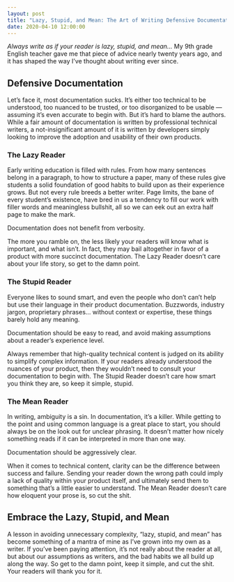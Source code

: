 ```yaml
---
layout: post
title: "Lazy, Stupid, and Mean: The Art of Writing Defensive Documentation"
date: 2020-04-10 12:00:00
---
```


_Always write as if your reader is lazy, stupid, and mean…_ My 9th grade English teacher gave me that piece of advice nearly twenty years ago, and it has shaped the way I’ve thought about writing ever since.

## Defensive Documentation

Let’s face it, most documentation sucks. It’s either too technical to be understood, too nuanced to be trusted, or too disorganized to be usable — assuming it’s even accurate to begin with. But it’s hard to blame the authors. While a fair amount of documentation is written by professional technical writers, a not-insignificant amount of it is written by developers simply looking to improve the adoption and usability of their own products.

### The Lazy Reader

Early writing education is filled with rules. From how many sentences belong in a paragraph, to how to structure a paper, many of these rules give students a solid foundation of good habits to build upon as their experience grows. But not every rule breeds a better writer. Page limits, the bane of every student’s existence, have bred in us a tendency to fill our work with filler words and meaningless bullshit, all so we can eek out an extra half page to make the mark.

Documentation does not benefit from verbosity.

The more you ramble on, the less likely your readers will know what is important, and what isn’t. In fact, they may bail altogether in favor of a product with more succinct documentation. The Lazy Reader doesn’t care about your life story, so get to the damn point.

### The Stupid Reader

Everyone likes to sound smart, and even the people who don’t can’t help but use their language in their product documentation. Buzzwords, industry jargon, proprietary phrases… without context or expertise, these things barely hold any meaning.

Documentation should be easy to read, and avoid making assumptions about a reader’s experience level.

Always remember that high-quality technical content is judged on its ability to simplify complex information. If your readers already understood the nuances of your product, then they wouldn’t need to consult your documentation to begin with. The Stupid Reader doesn’t care how smart you think they are, so keep it simple, stupid.

### The Mean Reader

In writing, ambiguity is a sin. In documentation, it’s a killer. While getting to the point and using common language is a great place to start, you should always be on the look out for unclear phrasing. It doesn’t matter how nicely something reads if it can be interpreted in more than one way.

Documentation should be aggressively clear.

When it comes to technical content, clarity can be the difference between success and failure. Sending your reader down the wrong path could imply a lack of quality within your product itself, and ultimately send them to something that’s a little easier to understand. The Mean Reader doesn’t care how eloquent your prose is, so cut the shit.

## Embrace the Lazy, Stupid, and Mean

A lesson in avoiding unnecessary complexity, “lazy, stupid, and mean” has become something of a mantra of mine as I’ve grown into my own as a writer. If you’ve been paying attention, it’s not really about the reader at all, but about our assumptions as writers, and the bad habits we all build up along the way. So get to the damn point, keep it simple, and cut the shit. Your readers will thank you for it.
